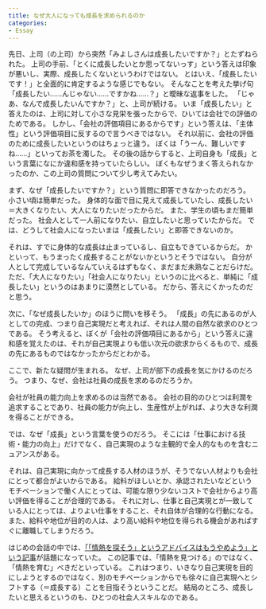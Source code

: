 ```yaml
---
title: なぜ大人になっても成長を求められるのか
categories:
- Essay
---
```


先日、上司（の上司）から突然「みよしさんは成長したいですか？」とたずねられた。
上司の手前、「とくに成長したいとか思ってないっす」という答えは印象が悪いし、実際、成長したくないというわけではない。
とはいえ、「成長したいです！」と全面的に肯定するような感じでもない。
そんなことを考えた挙げ句「成長したい……んじゃない……ですかね……？」と曖昧な返事をした。
「じゃあ、なんで成長したいんですか？」と、上司が続ける。
いま「成長したい」と答えたのは、上司に対して小さな見栄を張ったからで、ひいては会社での評価のためである。
しかし、「会社の評価項目にあるからです」という答えは、「主体性」という評価項目に反するので言うべきではない。
それ以前に、会社の評価のために成長したいというのはちょっと違う。
ぼくは「うーん、難しいですね……」といってお茶を濁した。
その後の話からすると、上司自身も「成長」という言葉になにか違和感を持っていたらしい。
ぼくもなぜうまく答えられなかったのか、この上司の質問について少し考えてみたい。

まず、なぜ「成長したいですか？」という質問に即答できなかったのだろう。
小さい頃は簡単だった。
身体的な面で目に見えて成長していたし、成長したい＝大きくなりたい、大人になりたいだったからだ。
また、学生の頃もまだ簡単だった。
社会人として一人前になりたい、自立したいと思っていたからだ。
では、どうして社会人になったいまは「成長したい」と即答できないのか。

それは、すでに身体的な成長は止まっているし、自立もできているからだ。
かといって、もうまったく成長することがないかというとそうではない。
自分が人として完成しているなんていえるはずもなく、まだまだ未熟なことだらけだ。
ただ、「大人になりたい」「社会人になりたい」というのに比べると、単純に「成長したい」というのはあまりに漠然としている。
だから、答えにくかったのだと思う。

次に、「なぜ成長したいか」のほうに問いを移そう。
「成長」の先にあるのが人としての完成、つまり自己実現だと考えれば、それは人間の自然な欲求のひとつである。
そう考えると、ぼくが「会社の評価項目にあるから」という答えに違和感を覚えたのは、それが自己実現よりも低い次元の欲求からくるもので、成長の先にあるものではなかったからだとわかる。

ここで、新たな疑問が生まれる。
なぜ、上司が部下の成長を気にかけるのだろう。
つまり、なぜ、会社は社員の成長を求めるのだろうか。

会社が社員の能力向上を求めるのは当然である。
会社の目的のひとつは利潤を追求することであり、社員の能力が向上し、生産性が上がれば、より大きな利潤を得ることができる。

では、なぜ「成長」という言葉を使うのだろう。
そこには「仕事における技術・能力の向上」だけでなく、自己実現のような主観的で全人的なものを含むニュアンスがある。

それは、自己実現に向かって成長する人材のほうが、そうでない人材よりも会社にとって都合がよいからである。
給料がほしいとか、承認されたいなどというモチベーションで働く人にとっては、可能な限り少ないコストで会社からより高い評価を得ることが合理的である。
それに対し、仕事と自己実現とが一致している人にとっては、よりよい仕事をすること、それ自体が合理的な行動になる。
また、給料や地位が目的の人は、より高い給料や地位を得られる機会があればすぐに離職してしまうだろう。

はじめの会話の中では、[「「情熱を探そう」というアドバイスはもうやめよう」という記事](https://medium.com/@tumada/do-not-find-your-passion-a7b2f290b5a)が話題になっていた。
この記事では、「情熱を見つける」のではなく、「情熱を育む」べきだといっている。
これはつまり、いきなり自己実現を目的にしようとするのではなく、別のモチベーションからでも徐々に自己実現へとシフトする（＝成長する）ことを目指そうということだ。
結局のところ、成長したいと思えるというのも、ひとつの社会人スキルなのである。
